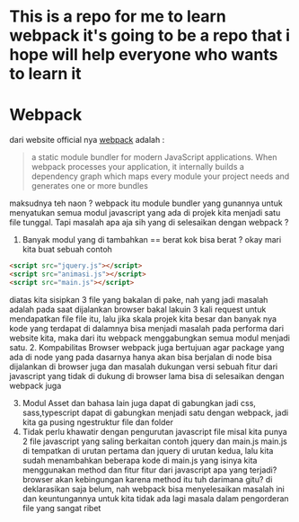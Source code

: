 # This is a repo for me to learn webpack it's going to be a repo that i hope will help everyone who wants to learn it

<h1>Webpack</h1>
<p>dari website official nya 
<a href="https://webpack.js.org/concepts/">webpack</a> adalah :</p>

> a static module bundler for modern JavaScript applications. When webpack processes your application, 
> it internally builds a dependency graph which maps every module your project needs and generates one or more bundles

maksudnya teh naon ? webpack itu module bundler yang gunannya untuk menyatukan semua modul javascript yang ada di projek kita menjadi satu file tunggal. Tapi masalah apa aja sih yang di selesaikan dengan webpack ? 
1. Banyak modul yang di tambahkan == berat
kok bisa berat ? okay mari kita buat sebuah contoh
```html  
<script src="jquery.js"></script>
<script src="animasi.js"></script>
<script src="main.js"></script>
```
diatas kita sisipkan 3 file yang bakalan di pake, nah yang jadi masalah adalah pada saat dijalankan browser bakal lakuin 3 kali request untuk mendapatkan file file itu, lalu jika skala projek kita besar dan banyak nya kode yang terdapat di dalamnya bisa menjadi masalah pada performa dari website kita, maka dari itu webpack menggabungkan semua modul menjadi satu.
2. Kompabilitas Browser
webpack juga bertujuan agar package yang ada di node yang pada dasarnya hanya akan bisa berjalan di node bisa dijalankan di browser juga dan masalah dukungan versi sebuah fitur dari javascript yang tidak di dukung di browser lama bisa di selesaikan dengan webpack juga 

3. Modul Asset dan bahasa lain juga dapat di gabungkan
    jadi css, sass,typescript dapat di gabungkan menjadi satu dengan webpack, jadi kita ga pusing ngestruktur file dan folder
4. Tidak perlu khawatir dengan pengurutan javascript file
    misal kita punya 2 file javascript yang saling berkaitan contoh jquery dan main.js main.js di tempatkan di urutan pertama dan jquery di urutan kedua, lalu kita sudah menambahkan beberapa kode di main.js yang isinya kita menggunakan method dan fitur fitur dari javascript apa yang terjadi? browser akan kebingungan karena method itu tuh darimana gitu? di deklarasikan saja belum, nah webpack bisa menyelesaikan masalah ini dan keuntungannya untuk kita tidak ada lagi masala dalam pengorderan file yang sangat ribet